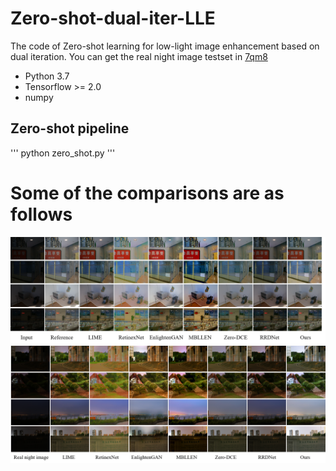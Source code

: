 # Zero-shot-dual-iter-LLE
The code of Zero-shot learning for low-light image enhancement based on dual iteration.
You can get the real night image testset in [7qm8](https://pan.baidu.com/s/1PuvJymsRCOzPWDSck9hCcg)
- Python 3.7
- Tensorflow >= 2.0
- numpy
## Zero-shot pipeline
'''
python zero_shot.py
'''
# Some of the comparisons are as follows
![example1](img1.png)
![example2](img2.png)
